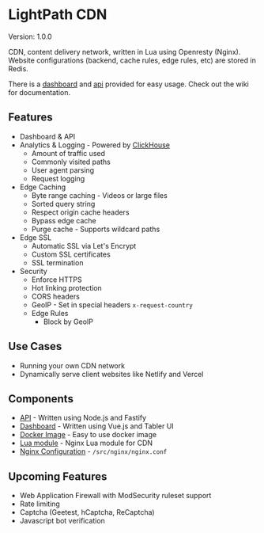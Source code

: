 # LightPath CDN
Version: 1.0.0

CDN, content delivery network, written in Lua using Openresty (Nginx). Website configurations (backend, cache rules, edge rules, etc) are stored in Redis.

There is a [dashboard](./dashboard) and [api](./api) provided for easy usage. Check out the wiki for documentation.

## Features
* Dashboard & API
* Analytics & Logging  - Powered by [ClickHouse](https://clickhouse.com/)
  * Amount of traffic used
  * Commonly visited paths
  * User agent parsing
  * Request logging
* Edge Caching
  * Byte range caching  - Videos or large files
  * Sorted query string
  * Respect origin cache headers
  * Bypass edge cache
  * Purge cache - Supports wildcard paths
* Edge SSL
  * Automatic SSL via Let's Encrypt
  * Custom SSL certificates
  * SSL termination
* Security
  * Enforce HTTPS
  * Hot linking protection
  * CORS headers
  * GeoIP - Set in special headers `x-request-country`
  * Edge Rules
    * Block by GeoIP

## Use Cases
* Running your own CDN network
* Dynamically serve client websites like Netlify and Vercel

## Components
* [API](./api) - Written using Node.js and Fastify
* [Dashboard](./dashboard) - Written using Vue.js and Tabler UI
* [Docker Image](./Dockerfile) - Easy to use docker image
* [Lua module](./nginx/src) - Nginx Lua module for CDN
* [Nginx Configuration](./nginx/nginx.conf) - `/src/nginx/nginx.conf`

## Upcoming Features
* Web Application Firewall with ModSecurity ruleset support
* Rate limiting
* Captcha (Geetest, hCaptcha, ReCaptcha)
* Javascript bot verification